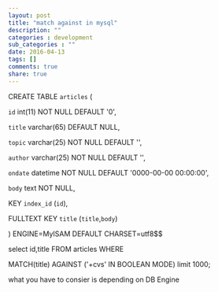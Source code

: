 ```yaml
---
layout: post
title: "match against in mysql"
description: ""
categories : development
sub_categories : ""
date: 2016-04-13
tags: []
comments: true
share: true
---
```


CREATE TABLE `articles` (

`id` int(11) NOT NULL DEFAULT '0',

`title` varchar(65) DEFAULT NULL,

`topic` varchar(25) NOT NULL DEFAULT '',

`author` varchar(25) NOT NULL DEFAULT '',

`ondate` datetime NOT NULL DEFAULT '0000-00-00 00:00:00',

`body` text NOT NULL,

KEY `index_id` (`id`),

FULLTEXT KEY `title` (`title`,`body`)

) ENGINE=MyISAM DEFAULT CHARSET=utf8$$

  

  

  

select id,title FROM articles WHERE

MATCH(title) AGAINST ('+cvs' IN BOOLEAN MODE) limit 1000;

  

what you have to consier is depending on DB Engine

